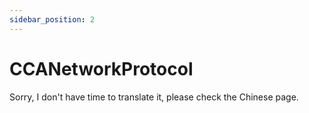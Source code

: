 ```yaml
---
sidebar_position: 2
---
```


# CCANetworkProtocol

Sorry, I don't have time to translate it, please check the Chinese page.
